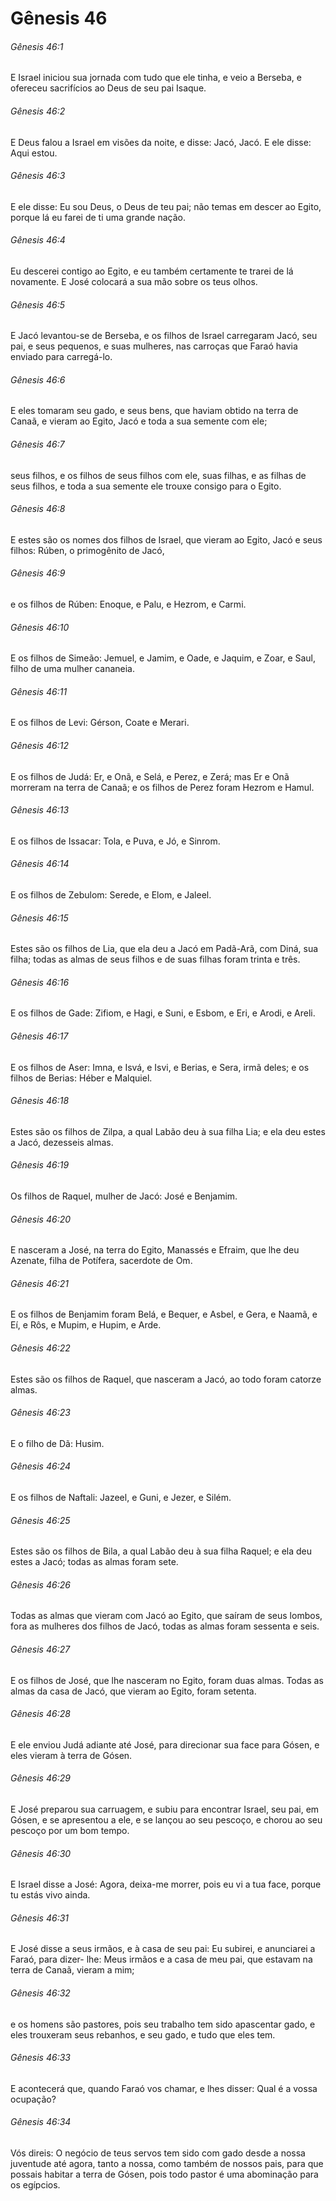 # Gênesis 46

###### Gênesis 46:1

E Israel iniciou sua jornada com tudo que ele tinha, e veio a Berseba, e ofereceu sacrifícios ao Deus de seu pai Isaque.

###### Gênesis 46:2

E Deus falou a Israel em visões da noite, e disse: Jacó, Jacó. E ele disse: Aqui estou.

###### Gênesis 46:3

E ele disse: Eu sou Deus, o Deus de teu pai; não temas em descer ao Egito, porque lá eu farei de ti uma grande nação.

###### Gênesis 46:4

Eu descerei contigo ao Egito, e eu também certamente te trarei de lá novamente. E José colocará a sua mão sobre os teus olhos.

###### Gênesis 46:5

E Jacó levantou-se de Berseba, e os filhos de Israel carregaram Jacó, seu pai, e seus pequenos, e suas mulheres, nas carroças que Faraó havia enviado para carregá-lo.

###### Gênesis 46:6

E eles tomaram seu gado, e seus bens, que haviam obtido na terra de Canaã, e vieram ao Egito, Jacó e toda a sua semente com ele;

###### Gênesis 46:7

seus filhos, e os filhos de seus filhos com ele, suas filhas, e as filhas de seus filhos, e toda a sua semente ele trouxe consigo para o Egito.

###### Gênesis 46:8

E estes são os nomes dos filhos de Israel, que vieram ao Egito, Jacó e seus filhos: Rúben, o primogênito de Jacó,

###### Gênesis 46:9

e os filhos de Rúben: Enoque, e Palu, e Hezrom, e Carmi.

###### Gênesis 46:10

E os filhos de Simeão: Jemuel, e Jamim, e Oade, e Jaquim, e Zoar, e Saul, filho de uma mulher cananeia.

###### Gênesis 46:11

E os filhos de Levi: Gérson, Coate e Merari.

###### Gênesis 46:12

E os filhos de Judá: Er, e Onã, e Selá, e Perez, e Zerá; mas Er e Onã morreram na terra de Canaã; e os filhos de Perez foram Hezrom e Hamul.

###### Gênesis 46:13

E os filhos de Issacar: Tola, e Puva, e Jó, e Sinrom.

###### Gênesis 46:14

E os filhos de Zebulom: Serede, e Elom, e Jaleel.

###### Gênesis 46:15

Estes são os filhos de Lia, que ela deu a Jacó em Padã-Arã, com Diná, sua filha; todas as almas de seus filhos e de suas filhas foram trinta e três.

###### Gênesis 46:16

E os filhos de Gade: Zifiom, e Hagi, e Suni, e Esbom, e Eri, e Arodi, e Areli.

###### Gênesis 46:17

E os filhos de Aser: Imna, e Isvá, e Isvi, e Berias, e Sera, irmã deles; e os filhos de Berias: Héber e Malquiel.

###### Gênesis 46:18

Estes são os filhos de Zilpa, a qual Labão deu à sua filha Lia; e ela deu estes a Jacó, dezesseis almas.

###### Gênesis 46:19

Os filhos de Raquel, mulher de Jacó: José e Benjamim.

###### Gênesis 46:20

E nasceram a José, na terra do Egito, Manassés e Efraim, que lhe deu Azenate, filha de Potífera, sacerdote de Om.

###### Gênesis 46:21

E os filhos de Benjamim foram Belá, e Bequer, e Asbel, e Gera, e Naamã, e Eí, e Rôs, e Mupim, e Hupim, e Arde.

###### Gênesis 46:22

Estes são os filhos de Raquel, que nasceram a Jacó, ao todo foram catorze almas.

###### Gênesis 46:23

E o filho de Dã: Husim.

###### Gênesis 46:24

E os filhos de Naftali: Jazeel, e Guni, e Jezer, e Silém.

###### Gênesis 46:25

Estes são os filhos de Bila, a qual Labão deu à sua filha Raquel; e ela deu estes a Jacó; todas as almas foram sete.

###### Gênesis 46:26

Todas as almas que vieram com Jacó ao Egito, que saíram de seus lombos, fora as mulheres dos filhos de Jacó, todas as almas foram sessenta e seis.

###### Gênesis 46:27

E os filhos de José, que lhe nasceram no Egito, foram duas almas. Todas as almas da casa de Jacó, que vieram ao Egito, foram setenta.

###### Gênesis 46:28

E ele enviou Judá adiante até José, para direcionar sua face para Gósen, e eles vieram à terra de Gósen.

###### Gênesis 46:29

E José preparou sua carruagem, e subiu para encontrar Israel, seu pai, em Gósen, e se apresentou a ele, e se lançou ao seu pescoço, e chorou ao seu pescoço por um bom tempo.

###### Gênesis 46:30

E Israel disse a José: Agora, deixa-me morrer, pois eu vi a tua face, porque tu estás vivo ainda.

###### Gênesis 46:31

E José disse a seus irmãos, e à casa de seu pai: Eu subirei, e anunciarei a Faraó, para dizer- lhe: Meus irmãos e a casa de meu pai, que estavam na terra de Canaã, vieram a mim;

###### Gênesis 46:32

e os homens são pastores, pois seu trabalho tem sido apascentar gado, e eles trouxeram seus rebanhos, e seu gado, e tudo que eles tem.

###### Gênesis 46:33

E acontecerá que, quando Faraó vos chamar, e lhes disser: Qual é a vossa ocupação?

###### Gênesis 46:34

Vós direis: O negócio de teus servos tem sido com gado desde a nossa juventude até agora, tanto a nossa, como também de nossos pais, para que possais habitar a terra de Gósen, pois todo pastor é uma abominação para os egípcios.

